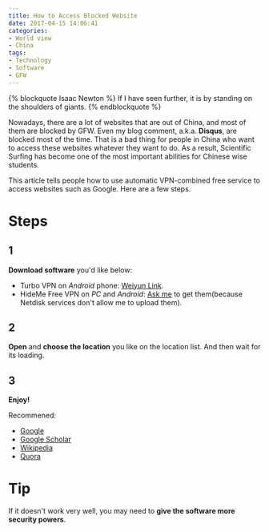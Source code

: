 ```yaml
---
title: How to Access Blocked Website
date: 2017-04-15 14:06:41
categories:
- World view
- China
tags:
- Technology
- Software
- GFW
---
```


{% blockquote Isaac Newton %}
If I have seen further, it is by standing on the shoulders of giants.
{% endblockquote %}

Nowadays, there are a lot of websites that are out of China, and most of them are blocked by GFW. Even my blog comment, a.k.a. **Disqus**, are blocked most of the time. That is a bad thing for people in China who want to access these websites whatever they want to do. As a result, Scientific Surfing has become one of the most important abilities for Chinese wise students.

This article tells people how to use automatic VPN-combined free service to access websites such as Google. Here are a few steps.

# Steps
## 1

**Download software** you'd like below:

- Turbo VPN on *Android* phone: [Weiyun Link](http://url.cn/47TYzT2).
- HideMe Free VPN on *PC* and *Android*: [Ask me](mailto:greyqz@126.com) to get them(because Netdisk services don't allow me to upload them).

## 2

**Open** and **choose the location** you like on the location list. And then wait for its loading.

## 3

**Enjoy!**

Recommened:

- [Google](https://google.com/)
- [Google Scholar](https://scholar.google.com/)
- [Wikipedia](https://en.wikipedia.org/wiki/Main_Page)
- [Quora](https://www.quora.com/)

# Tip

If it doesn't work very well, you may need to **give the software more security powers**.